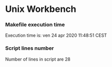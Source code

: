 # Unix Workbench

### Makefile execution time
Execution time is: ven 24 apr 2020 11:48:51 CEST

### Script lines number
Number of lines in script are 28

